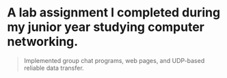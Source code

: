 

# A lab assignment I completed during my junior year studying computer networking. 

> Implemented group chat programs, web pages, and UDP-based reliable data transfer.